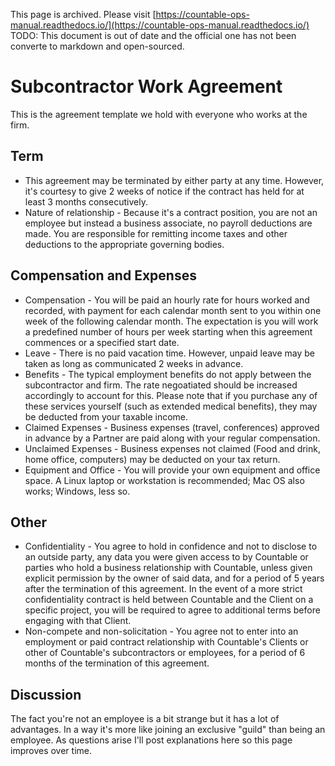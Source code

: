This page is archived. Please visit [https://countable-ops-manual.readthedocs.io/](https://countable-ops-manual.readthedocs.io/)
TODO: This document is out of date and the official one has not been converte to markdown and open-sourced.

# Subcontractor Work Agreement

This is the agreement template we hold with everyone who works at the firm.

## Term
  * This agreement may be terminated by either party at any time. However, it's courtesy to give 2 weeks of notice if the contract has held for at least 3 months consecutively.
  * Nature of relationship - Because it's a contract position, you are not an employee but instead a business associate, no payroll deductions are made. You are responsible for remitting income taxes and other deductions to the appropriate governing bodies.

## Compensation and Expenses
  * Compensation - You will be paid an hourly rate for hours worked and recorded, with payment for each calendar month sent to you within one week of the following calendar month. The expectation is you will work a predefined number of hours per week starting when this agreement commences or a specified start date.
  * Leave - There is no paid vacation time. However, unpaid leave may be taken as long as communicated 2 weeks in advance.
  * Benefits - The typical employment benefits do not apply between the subcontractor and firm. The rate negoatiated should be increased accordingly to account for this. Please note that if you purchase any of these services yourself (such as extended medical benefits), they may be deducted from your taxable income.
  * Claimed Expenses - Business expenses (travel, conferences) approved in advance by a Partner are paid along with your regular compensation.
  * Unclaimed Expenses - Business expenses not claimed (Food and drink, home office, computers) may be deducted on your tax return.
  * Equipment and Office - You will provide your own equipment and office space. A Linux laptop or workstation is recommended; Mac OS also works; Windows, less so.

## Other
  * Confidentiality - You agree to hold in confidence and not to disclose to an outside party, any data you were given access to by Countable or parties who hold a business relationship with Countable, unless given explicit permission by the owner of said data, and for a period of 5 years after the termination of this agreement. In the event of a more strict confidentiality contract is held between Countable and the Client on a specific project, you will be required to agree to additional terms before engaging with that Client.
  * Non-compete and non-solicitation - You agree not to enter into an employment or paid contract relationship with Countable's Clients or other of Countable's subcontractors or employees, for a period of 6 months of the termination of this agreement.

## Discussion

The fact you're not an employee is a bit strange but it has a lot of advantages. In a way it's more like joining an exclusive "guild" than being an employee. As questions arise I'll post explanations here so this page improves over time.
